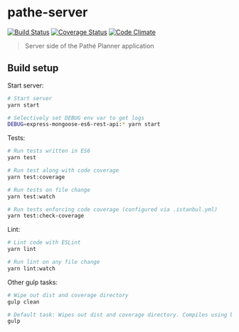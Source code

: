 # pathe-server
[![Build Status](https://travis-ci.org/pathe-planner/pathe-server.svg?branch=master)](https://travis-ci.org/pathe-planner/pathe-server)
[![Coverage Status](https://coveralls.io/repos/github/pathe-planner/pathe-server/badge.svg?branch=master)](https://coveralls.io/github/pathe-planner/pathe-server?branch=master)
[![Code Climate](https://img.shields.io/codeclimate/github/pathe-planner/pathe-server.svg?style=flat-square)](https://codeclimate.com/github/pathe-planner/pathe-server)

> Server side of the Pathé Planner application
## Build setup
Start server:
```sh
# Start server
yarn start

# Selectively set DEBUG env var to get logs
DEBUG=express-mongoose-es6-rest-api:* yarn start
```

Tests:
```sh
# Run tests written in ES6 
yarn test

# Run test along with code coverage
yarn test:coverage

# Run tests on file change
yarn test:watch

# Run tests enforcing code coverage (configured via .istanbul.yml)
yarn test:check-coverage
```

Lint:
```sh
# Lint code with ESLint
yarn lint

# Run lint on any file change
yarn lint:watch
```

Other gulp tasks:
```sh
# Wipe out dist and coverage directory
gulp clean

# Default task: Wipes out dist and coverage directory. Compiles using babel.
gulp
```